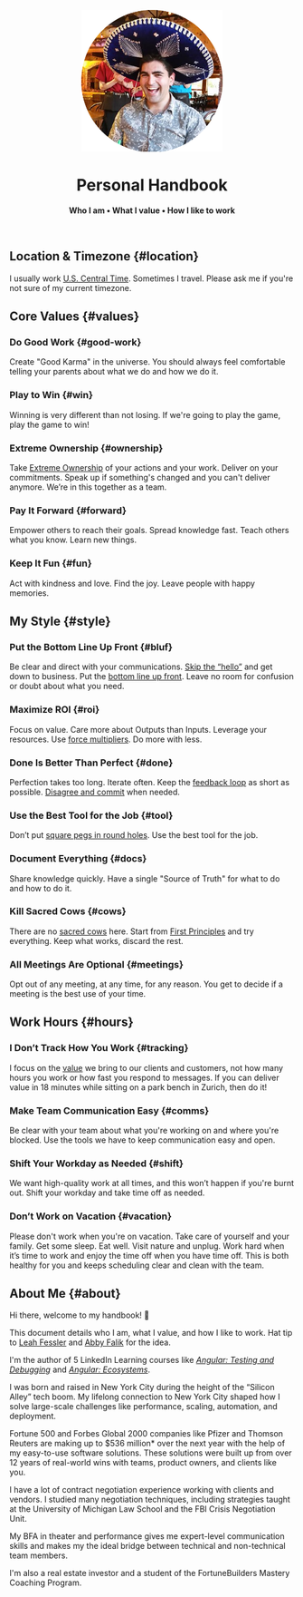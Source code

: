 <p align="center">
  <img src="assets/logo.png" alt="Logo" width="250" height="auto" />
</p>

<h1 align="center">Personal Handbook</h1>

<p align="center">
  <b>Who I am • What I value • How I like to work</b>
</p>

<br />

## Location & Timezone {#location}

I usually work [U.S. Central Time](https://time.is/CT). Sometimes I travel. Please ask me if you're not sure of my current timezone.

## Core Values {#values}

### Do Good Work {#good-work}

Create "Good Karma" in the universe. You should always feel comfortable telling your parents about what we do and how we do it.

### Play to Win {#win}

Winning is very different than not losing. If we're going to play the game, play the game to win!

### Extreme Ownership {#ownership}

Take [Extreme Ownership](https://youtu.be/BTMgXdT0mQM) of your actions and your work. Deliver on your commitments. Speak up if something's changed and you can't deliver anymore. We’re in this together as a team.

### Pay It Forward {#forward}

Empower others to reach their goals. Spread knowledge fast. Teach others what you know. Learn new things.

### Keep It Fun {#fun}

Act with kindness and love. Find the joy. Leave people with happy memories.

## My Style {#style}

### Put the Bottom Line Up Front {#bluf}

Be clear and direct with your communications. [Skip the “hello”](https://nohello.net) and get down to business. Put the [bottom line up front](https://en.wikipedia.org/wiki/BLUF_(communication)). Leave no room for confusion or doubt about what you need.

### Maximize ROI {#roi}

Focus on value. Care more about Outputs than Inputs. Leverage your resources. Use [force multipliers](https://en.wikipedia.org/wiki/Force_multiplication). Do more with less. 

### Done Is Better Than Perfect {#done}

Perfection takes too long. Iterate often. Keep the [feedback loop](https://en.wikipedia.org/wiki/OODA_loop) as short as possible. [Disagree and commit](https://www.amazon.jobs/principles) when needed.

### Use the Best Tool for the Job {#tool}

Don’t put [square pegs in round holes](https://en.wikipedia.org/wiki/Square_peg_in_a_round_hole). Use the best tool for the job.

### Document Everything {#docs}

Share knowledge quickly. Have a single "Source of Truth" for what to do and how to do it.

### Kill Sacred Cows {#cows}

There are no [sacred cows](https://en.wikipedia.org/wiki/Sacred_cow_(idiom)) here. Start from [First Principles](https://en.wikipedia.org/wiki/First_principle) and try everything. Keep what works, discard the rest.

### All Meetings Are Optional {#meetings}

Opt out of any meeting, at any time, for any reason. You get to decide if a meeting is the best use of your time.

## Work Hours {#hours}

### I Don’t Track How You Work {#tracking}

I focus on the [value](#maximize-roi) we bring to our clients and customers, not how many hours you work or how fast you respond to messages. If you can deliver value in 18 minutes while sitting on a park bench in Zurich, then do it!

### Make Team Communication Easy {#comms}

Be clear with your team about what you're working on and where you're blocked. Use the tools we have to keep communication easy and open.

### Shift Your Workday as Needed {#shift}

We want high-quality work at all times, and this won’t happen if you're burnt out. Shift your workday and take time off as needed.

### Don’t Work on Vacation {#vacation}

Please don't work when you're on vacation. Take care of yourself and your family. Get some sleep. Eat well. Visit nature and unplug. Work hard when it’s time to work and enjoy the time off when you have time off. This is both healthy for you and keeps scheduling clear and clean with the team.

## About Me {#about}

Hi there, welcome to my handbook! :wave:

This document details who I am, what I value, and how I like to work. Hat tip to [Leah Fessler](https://qz.com/1046131/writing-a-user-manual-at-work-makes-teams-less-anxious-and-more-productive/) and [Abby Falik](https://www.linkedin.com/pulse/leaders-need-user-manuals-what-i-learned-writing-mine-abby-falik) for the idea.

I'm the author of 5 LinkedIn Learning courses like [_Angular: Testing and Debugging_](https://www.linkedin.com/learning/angular-testing-and-debugging-10201318) and [_Angular: Ecosystems_](https://www.linkedin.com/learning/angular-ecosystems).

I was born and raised in New York City during the height of the “Silicon Alley” tech boom. My lifelong connection to New York City shaped how I solve large-scale challenges like performance, scaling, automation, and deployment.

Fortune 500 and Forbes Global 2000 companies like Pfizer and Thomson Reuters are making up to $536 million* over the next year with the help of my easy-to-use software solutions. These solutions were built up from over 12 years of real-world wins with teams, product owners, and clients like you.

I have a lot of contract negotiation experience working with clients and vendors. I studied many negotiation techniques, including strategies taught at the University of Michigan Law School and the FBI Crisis Negotiation Unit.

My BFA in theater and performance gives me expert-level communication skills and makes my the ideal bridge between technical and non-technical team members.

I'm also a real estate investor and a student of the FortuneBuilders Mastery Coaching Program.
